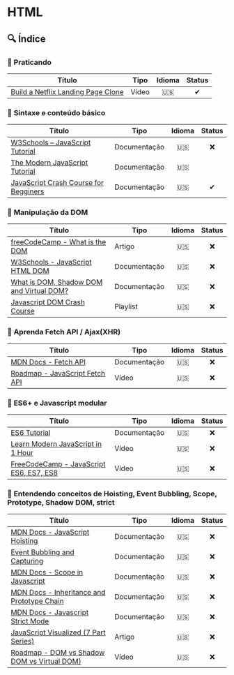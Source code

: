 # HTML

## 🔍 Índice

### 📁 Praticando
| Título      | Tipo | Idioma      | Status  |
| ---------- | ---------- | :------: | :-----: |
| [Build a Netflix Landing Page Clone](https://www.youtube.com/watch?v=P7t13SGytRk&t=22s&ab_channel=TraversyMedia) | Vídeo  | 🇺🇸 | ✔ |

### 📁 **Sintaxe e conteúdo básico**

| Título      | Tipo | Idioma      | Status  |
| ---------- | ---------- | :------: | :-----: |
| [W3Schools – JavaScript Tutorial](https://www.w3schools.com/js/) | Documentação | 🇺🇸 |  ❌ |
| [The Modern JavaScript Tutorial](https://javascript.info/) | Documentação  | 🇺🇸 |  |
| [JavaScript Crash Course for Begginers](https://www.youtube.com/watch?v=hdI2bqOjy3c&t=2s&ab_channel=TraversyMedia) | Documentação  | 🇺🇸 | ✔ |

### 📁 **Manipulação da DOM**

| Título      | Tipo | Idioma      | Status  |
| ---------- | ---------- | :------: | :-----: |
| [freeCodeCamp - What is the DOM](https://www.freecodecamp.org/news/what-is-the-dom-document-object-model-meaning-in-javascript/)| Artigo | 🇺🇸  | ❌ |
| [ W3Schools - JavaScript HTML DOM](https://www.w3schools.com/js/js_htmldom.asp)| Documentação | 🇺🇸  | ❌ |
| [What is DOM, Shadow DOM and Virtual DOM?](https://www.javascripttutorial.net/javascript-dom/)| Documentação | 🇺🇸  | ❌ |
| [Javascript DOM Crash Course](https://www.youtube.com/watch?v=0ik6X4DJKCc&list=PLillGF-RfqbYE6Ik_EuXA2iZFcE082B3s&ab_channel=TraversyMedia)| Playlist | 🇺🇸  | ❌ |



### 📁 **Aprenda Fetch API / Ajax(XHR)**

| Título      | Tipo | Idioma      | Status  |
| ---------- | ---------- | :------: | :-----: |
| [MDN Docs - Fetch API](https://developer.mozilla.org/en-US/docs/Web/API/Fetch_API)| Documentação | 🇺🇸  | ❌ |
| [Roadmap - JavaScript Fetch API](https://www.youtube.com/watch?v=-ZI0ea5O2oA&ab_channel=theroadmap)| Vídeo | 🇺🇸  | ❌ |


### 📁 **ES6+ e Javascript modular**

| Título      | Tipo | Idioma      | Status  |
| ---------- | ---------- | :------: | :-----: |
| [ES6 Tutorial](https://www.javascripttutorial.net/es6/)| Documentação | 🇺🇸  | ❌ |
| [Learn Modern JavaScript in 1 Hour](https://www.youtube.com/watch?v=NCwa_xi0Uuc&ab_channel=ProgrammingwithMosh)| Vídeo | 🇺🇸  | ❌ |
| [FreeCodeCamp - JavaScript ES6, ES7, ES8](https://www.youtube.com/watch?v=nZ1DMMsyVyI&ab_channel=freeCodeCamp.org)| Vídeo | 🇺🇸  | ❌ |


### 📁 **Entendendo conceitos de Hoisting, Event Bubbling, Scope, Prototype, Shadow DOM, strict**
| Título      | Tipo | Idioma      | Status  |
| ---------- | ---------- | :------: | :-----: |
| [MDN Docs - JavaScript Hoisting](https://developer.mozilla.org/en-US/docs/Glossary/Hoisting)| Documentação | 🇺🇸  | ❌ |
| [Event Bubbling and Capturing](https://javascript.info/bubbling-and-capturing)| Documentação | 🇺🇸  | ❌ |
| [MDN Docs - Scope in Javascript](https://developer.mozilla.org/en-US/docs/Glossary/Scope)| Documentação | 🇺🇸  | ❌ |
| [MDN Docs - Inheritance and Prototype Chain](https://developer.mozilla.org/en-US/docs/Web/JavaScript/Inheritance_and_the_prototype_chain)| Documentação | 🇺🇸  | ❌ |
| [MDN Docs - Javascript Strict Mode](https://developer.mozilla.org/en-US/docs/Web/JavaScript/Reference/Strict_mode)| Documentação | 🇺🇸  | ❌ |
| [JavaScript Visualized (7 Part Series)](https://dev.to/lydiahallie/javascript-visualized-event-loop-3dif)| Artigo | 🇺🇸  | ❌ |
| [Roadmap - DOM vs Shadow DOM vs Virtual DOM)](https://www.youtube.com/watch?v=7Tok22qxPzQ&ab_channel=theroadmap)| Vídeo | 🇺🇸  | ❌ |

